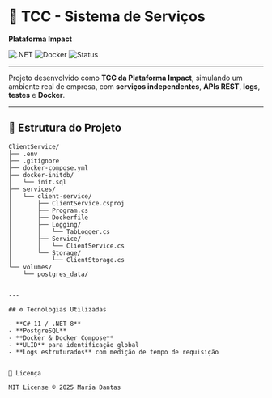 # 🚀 TCC - Sistema de Serviços
**Plataforma Impact**

![.NET](https://img.shields.io/badge/.NET-8.0-blue)
![Docker](https://img.shields.io/badge/Docker-Compose-blue)
![Status](https://img.shields.io/badge/Status-Em%20Desenvolvimento-yellow)

---

Projeto desenvolvido como **TCC da Plataforma Impact**, simulando um ambiente real de empresa, com **serviços independentes**, **APIs REST**, **logs**, **testes** e **Docker**.  

---

## 📂 Estrutura do Projeto

```text
ClientService/
├── .env
├── .gitignore
├── docker-compose.yml
├── docker-initdb/
│   └── init.sql
├── services/
│   └── client-service/
│       ├── ClientService.csproj
│       ├── Program.cs
│       ├── Dockerfile
│       ├── Logging/
│       │   └── TabLogger.cs
│       ├── Service/
│       │   └── ClientService.cs
│       └── Storage/
│           └── ClientStorage.cs
└── volumes/
    └── postgres_data/


---

## ⚙️ Tecnologias Utilizadas

- **C# 11 / .NET 8**
- **PostgreSQL**
- **Docker & Docker Compose**
- **ULID** para identificação global
- **Logs estruturados** com medição de tempo de requisição


📝 Licença

MIT License © 2025 Maria Dantas
